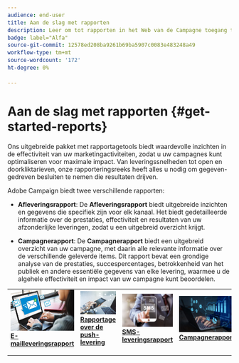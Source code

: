 ```yaml
---
audience: end-user
title: Aan de slag met rapporten
description: Leer om tot rapporten in het Web van de Campagne toegang te hebben en te leiden
badge: label="Alfa"
source-git-commit: 12578ed208ba9261b69ba5907c0083e483248a49
workflow-type: tm+mt
source-wordcount: '172'
ht-degree: 0%

---
```


# Aan de slag met rapporten {#get-started-reports}

Ons uitgebreide pakket met rapportagetools biedt waardevolle inzichten in de effectiviteit van uw marketingactiviteiten, zodat u uw campagnes kunt optimaliseren voor maximale impact. Van leveringssnelheden tot open en doorkliktarieven, onze rapporteringsreeks heeft alles u nodig om gegeven-gedreven besluiten te nemen die resultaten drijven. &#x200B;

Adobe Campaign biedt twee verschillende rapporten:

* **Afleveringsrapport**: De **Afleveringsrapport** biedt uitgebreide inzichten en gegevens die specifiek zijn voor elk kanaal. Het biedt gedetailleerde informatie over de prestaties, effectiviteit en resultaten van uw afzonderlijke leveringen, zodat u een uitgebreid overzicht krijgt.

* **Campagnerapport**: De **Campagnerapport** biedt een uitgebreid overzicht van uw campagne, met daarin alle relevante informatie over de verschillende geleverde items. Dit rapport bevat een grondige analyse van de prestaties, succespercentages, betrokkenheid van het publiek en andere essentiële gegevens van elke levering, waarmee u de algehele effectiviteit en impact van uw campagne kunt beoordelen.



<table style="table-layout:fixed"><tr style="border: 0;">
<td>
<a href="email-report.md">
<img alt="Lood" src="assets/do-not-localize/email_report.jpeg">
</a>
<div><a href="email-report.md"><strong>E-mailleveringsrapport</strong>
</div>
<p>
</td>
<td>
<a href="push-report.md">
<img alt="Onfrequent" src="assets/do-not-localize/push_report.jpeg">
</a>
<div>
<a href="push-report.md"><strong> Rapportage over de push-levering<strong></strong></a>
</div>
<p></td>
<td>
<a href="sms-report.md">
<img alt="Validatie" src="assets/do-not-localize/sms_report.png">
</a>
<div>
<a href="sms-report.md"><strong> SMS-leveringsrapport</strong></a>
</div>
<p>
</td>
<td>
<a href="campaign-reports.md">
<img alt="Validatie" src="assets/do-not-localize/campaign_report.jpeg">
</a>
<div>
<a href="campaign-reports.md"><strong>Campagnerapport</strong></a>
</div>
<p>
</td>
</tr></table>
